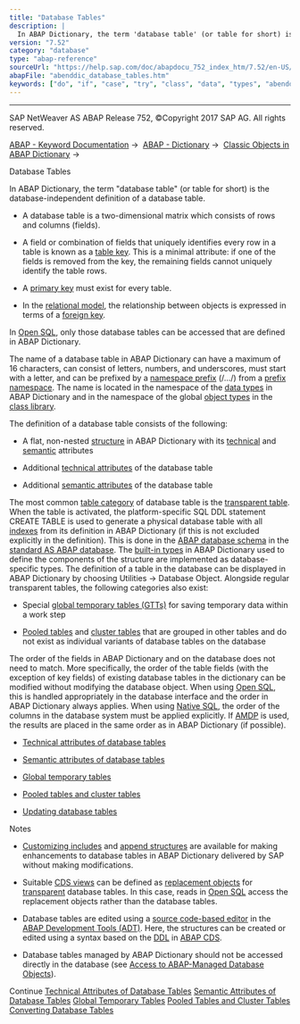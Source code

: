 ```yaml
---
title: "Database Tables"
description: |
  In ABAP Dictionary, the term 'database table' (or table for short) is the database-independent definition of a database table. -   A database table is a two-dimensional matrix which consists of rows and columns (fields). -   A field or combination of fields that uniquely identifies every row in a ta
version: "7.52"
category: "database"
type: "abap-reference"
sourceUrl: "https://help.sap.com/doc/abapdocu_752_index_htm/7.52/en-US/abenddic_database_tables.htm"
abapFile: "abenddic_database_tables.htm"
keywords: ["do", "if", "case", "try", "class", "data", "types", "abenddic", "database", "tables"]
---
```


* * *

SAP NetWeaver AS ABAP Release 752, ©Copyright 2017 SAP AG. All rights reserved.

[ABAP - Keyword Documentation](https://help.sap.com/doc/abapdocu_752_index_htm/7.52/en-US/abenabap.htm) →  [ABAP - Dictionary](https://help.sap.com/doc/abapdocu_752_index_htm/7.52/en-US/abenabap_dictionary.htm) →  [Classic Objects in ABAP Dictionary](https://help.sap.com/doc/abapdocu_752_index_htm/7.52/en-US/abenddic_classical_objects.htm) → 

Database Tables

In ABAP Dictionary, the term "database table" (or table for short) is the database-independent definition of a database table.

-   A database table is a two-dimensional matrix which consists of rows and columns (fields).

-   A field or combination of fields that uniquely identifies every row in a table is known as a [table key](https://help.sap.com/doc/abapdocu_752_index_htm/7.52/en-US/abentable_key_glosry.htm "Glossary Entry"). This is a minimal attribute: if one of the fields is removed from the key, the remaining fields cannot uniquely identify the table rows.

-   A [primary key](https://help.sap.com/doc/abapdocu_752_index_htm/7.52/en-US/abenprimary_key_glosry.htm "Glossary Entry") must exist for every table.

-   In the [relational model](https://help.sap.com/doc/abapdocu_752_index_htm/7.52/en-US/abenrelational_data_model_glosry.htm "Glossary Entry"), the relationship between objects is expressed in terms of a [foreign key](https://help.sap.com/doc/abapdocu_752_index_htm/7.52/en-US/abenforeign_key_glosry.htm "Glossary Entry").

In [Open SQL](https://help.sap.com/doc/abapdocu_752_index_htm/7.52/en-US/abenopen_sql_glosry.htm "Glossary Entry"), only those database tables can be accessed that are defined in ABAP Dictionary.

The name of a database table in ABAP Dictionary can have a maximum of 16 characters, can consist of letters, numbers, and underscores, must start with a letter, and can be prefixed by a [namespace prefix](https://help.sap.com/doc/abapdocu_752_index_htm/7.52/en-US/abenname_space_prefix_glosry.htm "Glossary Entry") (/.../) from a [prefix namespace](https://help.sap.com/doc/abapdocu_752_index_htm/7.52/en-US/abenprefix_name_space_glosry.htm "Glossary Entry"). The name is located in the namespace of the [data types](https://help.sap.com/doc/abapdocu_752_index_htm/7.52/en-US/abenddic_data_types.htm) in ABAP Dictionary and in the namespace of the global [object types](https://help.sap.com/doc/abapdocu_752_index_htm/7.52/en-US/abenobject_type_glosry.htm "Glossary Entry") in the [class library](https://help.sap.com/doc/abapdocu_752_index_htm/7.52/en-US/abenclass_library_glosry.htm "Glossary Entry").

The definition of a database table consists of the following:

-   A flat, non-nested [structure](https://help.sap.com/doc/abapdocu_752_index_htm/7.52/en-US/abenddic_structures.htm) in ABAP Dictionary with its [technical](https://help.sap.com/doc/abapdocu_752_index_htm/7.52/en-US/abenddic_database_tables_techstruc.htm) and [semantic](https://help.sap.com/doc/abapdocu_752_index_htm/7.52/en-US/abenddic_database_tables_semastruc.htm) attributes

-   Additional [technical attributes](https://help.sap.com/doc/abapdocu_752_index_htm/7.52/en-US/abenddic_database_tables_techspec.htm) of the database table

-   Additional [semantic attributes](https://help.sap.com/doc/abapdocu_752_index_htm/7.52/en-US/abenddic_database_tables_sema.htm) of the database table

The most common [table category](https://help.sap.com/doc/abapdocu_752_index_htm/7.52/en-US/abenddic_database_tables_tab_type.htm) of database table is the [transparent table](https://help.sap.com/doc/abapdocu_752_index_htm/7.52/en-US/abentransparent_table_glosry.htm "Glossary Entry"). When the table is activated, the platform-specific SQL DDL statement CREATE TABLE is used to generate a physical database table with all [indexes](https://help.sap.com/doc/abapdocu_752_index_htm/7.52/en-US/abenddic_database_tables_index.htm) from its definition in ABAP Dictionary (if this is not excluded explicitly in the definition). This is done in the [ABAP database schema](https://help.sap.com/doc/abapdocu_752_index_htm/7.52/en-US/abenabap_db_schema_glosry.htm "Glossary Entry") in the [standard AS ABAP database](https://help.sap.com/doc/abapdocu_752_index_htm/7.52/en-US/abenabap_db_schema_glosry.htm "Glossary Entry"). The [built-in types](https://help.sap.com/doc/abapdocu_752_index_htm/7.52/en-US/abenddic_builtin_types.htm) in ABAP Dictionary used to define the components of the structure are implemented as database-specific types. The definition of a table in the database can be displayed in ABAP Dictionary by choosing Utilities → Database Object. Alongside regular transparent tables, the following categories also exist:

-   Special [global temporary tables (GTTs)](https://help.sap.com/doc/abapdocu_752_index_htm/7.52/en-US/abenglobal_temporary_table_glosry.htm "Glossary Entry") for saving temporary data within a work step

-   [Pooled tables](https://help.sap.com/doc/abapdocu_752_index_htm/7.52/en-US/abenpooled_table_glosry.htm "Glossary Entry") and [cluster tables](https://help.sap.com/doc/abapdocu_752_index_htm/7.52/en-US/abencluster_table_glosry.htm "Glossary Entry") that are grouped in other tables and do not exist as individual variants of database tables on the database

The order of the fields in ABAP Dictionary and on the database does not need to match. More specifically, the order of the table fields (with the exception of key fields) of existing database tables in the dictionary can be modified without modifying the database object. When using [Open SQL](https://help.sap.com/doc/abapdocu_752_index_htm/7.52/en-US/abenopen_sql_glosry.htm "Glossary Entry"), this is handled appropriately in the database interface and the order in ABAP Dictionary always applies. When using [Native SQL](https://help.sap.com/doc/abapdocu_752_index_htm/7.52/en-US/abennative_sql_glosry.htm "Glossary Entry"), the order of the columns in the database system must be applied explicitly. If [AMDP](https://help.sap.com/doc/abapdocu_752_index_htm/7.52/en-US/abenamdp.htm) is used, the results are placed in the same order as in ABAP Dictionary (if possible).

-   [Technical attributes of database tables](https://help.sap.com/doc/abapdocu_752_index_htm/7.52/en-US/abenddic_database_tables_tech.htm)

-   [Semantic attributes of database tables](https://help.sap.com/doc/abapdocu_752_index_htm/7.52/en-US/abenddic_database_tables_sema.htm)

-   [Global temporary tables](https://help.sap.com/doc/abapdocu_752_index_htm/7.52/en-US/abenddic_database_tables_gtt.htm)

-   [Pooled tables and cluster tables](https://help.sap.com/doc/abapdocu_752_index_htm/7.52/en-US/abenddic_database_tables_poolclu.htm)

-   [Updating database tables](https://help.sap.com/doc/abapdocu_752_index_htm/7.52/en-US/abenddic_database_tables_conv.htm)

Notes

-   [Customizing includes](https://help.sap.com/doc/abapdocu_752_index_htm/7.52/en-US/abenddic_customizing_includes.htm) and [append structures](https://help.sap.com/doc/abapdocu_752_index_htm/7.52/en-US/abenddic_append_structures.htm) are available for making enhancements to database tables in ABAP Dictionary delivered by SAP without making modifications.

-   Suitable [CDS views](https://help.sap.com/doc/abapdocu_752_index_htm/7.52/en-US/abencds_view_glosry.htm "Glossary Entry") can be defined as [replacement objects](https://help.sap.com/doc/abapdocu_752_index_htm/7.52/en-US/abenddic_replacement_objects.htm) for [transparent](https://help.sap.com/doc/abapdocu_752_index_htm/7.52/en-US/abentransparent_table_glosry.htm "Glossary Entry") database tables. In this case, reads in [Open SQL](https://help.sap.com/doc/abapdocu_752_index_htm/7.52/en-US/abenopen_sql_glosry.htm "Glossary Entry") access the replacement objects rather than the database tables.

-   Database tables are edited using a [source code-based editor](https://help.sap.com/doc/abapdocu_752_index_htm/7.52/en-US/abenddic_tools.htm) in the [ABAP Development Tools (ADT)](https://help.sap.com/doc/abapdocu_752_index_htm/7.52/en-US/abenadt_glosry.htm "Glossary Entry"). Here, the structures can be created or edited using a syntax based on the [DDL](https://help.sap.com/doc/abapdocu_752_index_htm/7.52/en-US/abencds_ddl_glosry.htm "Glossary Entry") in [ABAP CDS](https://help.sap.com/doc/abapdocu_752_index_htm/7.52/en-US/abenabap_cds_glosry.htm "Glossary Entry").

-   Database tables managed by ABAP Dictionary should not be accessed directly in the database (see [Access to ABAP-Managed Database Objects](https://help.sap.com/doc/abapdocu_752_index_htm/7.52/en-US/abendatabase_access_recomm.htm)).

Continue
[Technical Attributes of Database Tables](https://help.sap.com/doc/abapdocu_752_index_htm/7.52/en-US/abenddic_database_tables_tech.htm)
[Semantic Attributes of Database Tables](https://help.sap.com/doc/abapdocu_752_index_htm/7.52/en-US/abenddic_database_tables_sema.htm)
[Global Temporary Tables](https://help.sap.com/doc/abapdocu_752_index_htm/7.52/en-US/abenddic_database_tables_gtt.htm)
[Pooled Tables and Cluster Tables](https://help.sap.com/doc/abapdocu_752_index_htm/7.52/en-US/abenddic_database_tables_poolclu.htm)
[Converting Database Tables](https://help.sap.com/doc/abapdocu_752_index_htm/7.52/en-US/abenddic_database_tables_conv.htm)